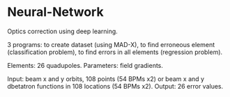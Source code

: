 # Neural-Network

Optics correction using deep learning.

3 programs: to create dataset (using MAD-X), to find erroneous element (classification problem), to find errors in all elements (regression problem).

Elements: 26 quadupoles. Parameters: field gradients.

Input: beam x and y orbits, 108 points (54 BPMs x2) or beam x and y dbetatron functions in 108 locations (54 BPMs x2).
Output: 26 error values.
